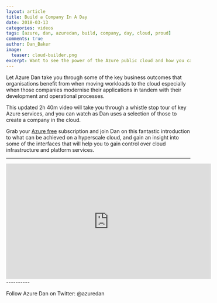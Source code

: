 ```yaml
---
layout: article
title: Build a Company In A Day
date: 2018-03-13
categories: videos
tags: [azure, dan, azuredan, build, company, day, cloud, proud]
comments: true
author: Dan_Baker
image:
  teaser: cloud-builder.png
excerpt: Want to see the power of the Azure public cloud and how you can build a company in a day?  Watch this video from Dan Baker!
---
```


Let Azure Dan take you through some of the key business outcomes that organisations benefit from when moving workloads to the cloud especially when those companies modernise their applications in tandem with their development and operational processes.

This updated 2h 40m video will take you through a whistle stop tour of key Azure services, and you can watch as Dan uses a selection of those to create a company in the cloud.

Grab your [Azure free](https://azure.microsoft.com/en-gb/free/) subscription and join Dan on this fantastic introduction to what can be achieved on a hyperscale cloud, and gain an insight into some of the interfaces that will help you to gain control over cloud infrastructure and platform services.

----------

<iframe width="560" height="315" src="https://www.youtube.com/embed/0GvMwCFhk08?rel=0" frameborder="0" allow="autoplay; encrypted-media" allowfullscreen></iframe>
----------

Follow Azure Dan on Twitter: @azuredan